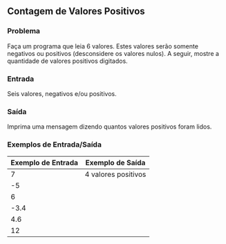 ## Contagem de Valores Positivos

### Problema

Faça um programa que leia 6 valores. Estes valores serão somente negativos ou positivos (desconsidere os valores nulos). A seguir, mostre a quantidade de valores positivos digitados.

### Entrada

Seis valores, negativos e/ou positivos.

### Saída

Imprima uma mensagem dizendo quantos valores positivos foram lidos.

### Exemplos de Entrada/Saída

| Exemplo de Entrada | Exemplo de Saída        |
|--------------------|-------------------------|
| 7                  | 4 valores positivos     |
| -5                 |                         |
| 6                  |                         |
| -3.4               |                         |
| 4.6                |                         |
| 12                 |                         |
